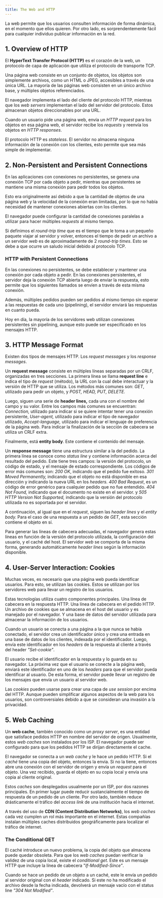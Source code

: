 ```yaml
---
title: The Web and HTTP
---
```


La web permite que los usuarios consulten información de forma dinámica, en el momento que ellos quieren. Por otro lado, es sorprendentemente fácil para cualquier individuo publicar información en la red.

## 1. Overview of HTTP

El **HyperText Transfer Protocol (HTTP)** es el corazón de la web, un protocolo de capa de aplicación que utiliza el protocolo de transporte TCP.

Una página web consiste en un conjunto de objetos, los objetos son simplemente archivos, como un HTML o JPEG, accesibles a través de una única URL. La mayoría de las páginas web consisten en un único archivo base, y múltiples objetos referenciados.

El navegador implementa el lado del cliente del protocolo HTTP, mientras que los *web servers* implementan el lado del servidor del protocolo. Estos almacenan objetos direccionables por una URL.

Cuando un usuario pide una página web, envía un *HTTP request* para los objetos en esa página web, el servidor recibe los *requests* y reenvía los objetos en *HTTP responses*.

El protocolo HTTP es *stateless*. El servidor no almacena ninguna información de la conexión con los clientes, esto permite que sea más simple de implementar.

## 2. Non-Persistent and Persistent Connections

En las aplicaciones con conexiones no persistentes, se genera una conexión TCP por cada objeto a pedir, mientras que persistentes se mantiene una misma conexión para pedir todos los objetos.

Esto era originalmente así debido a que la cantidad de objetos de una página web y la velocidad de la conexión eran limitadas, por lo que no había necesidad de mantener conexiones abiertas con los clientes.

El navegador puede configurar la cantidad de conexiones paralelas a utilizar para hacer múltiples *requests* al mismo tiempo.

Si definimos el *round-trip time* que es el tiempo que le toma a un pequeño paquete viajar al servidor y volver, entonces el tiempo de pedir un archivo a un servidor *web* es de aproximadamente de 2 *round-trip times*. Esto se debe a que ocurre un saludo inicial debido al protocolo TCP.

### HTTP with Persistent Connections

En las conexiones no persistentes, se debe establecer y mantener una conexión por cada objeto a pedir. En las conexiones persistentes, el servidor deja la conexión TCP abierta luego de enviar la respuesta, esto permite que los siguientes llamados se envíen a través de esta misma conexión.

Además, múltiples pedidos pueden ser pedidos al mismo tiempo sin esperar a las respuestas de cada uno (pipelining), el servidor enviará las respuestas en cuanto pueda.

Hoy en día, la mayoría de los servidores web utilizan conexiones persistentes sin pipelining, aunque esto puede ser especificado en los mensajes HTTP.

## 3. HTTP Message Format

Existen dos tipos de mensajes HTTP. Los *request messages* y los *response messages*.

Un **request message** consiste en múltiples líneas separadas por un CRLF, organizadas en tres secciones. La primera línea se llama **request line** e indica el tipo de *request* (método), la URL con la cual debe interactuar y la versión de HTTP que se utiliza. Los métodos más comunes son: *GET*, utilizado para pedir un objeto, y *POST, HEAD, PUT, DELETE.*

Luego, siguen una serie de **header lines,** cada una con el nombre del campo y su valor. Entre los campos más comunes se encuentran: *Connection,* utilizado para indicar si se quiere intentar tener una conexión persistente, *User-agent,* utilizado para indicar el tipo de navegador utilizado, *Accept-language,* utilizado para indicar el lenguaje de preferencia de la página web. Para indicar la finalización de la sección de cabecera se utiliza un CRLF extra.

Finalmente, está **entity body**. Este contiene el contenido del mensaje.

Un **response message** tiene una estructura similar a la del pedido. La primera línea se conoce como *status line* y contiene información acerca del resultado del pedido. Este tiene tres campos: la versión del protocolo, un código de estado, y el mensaje de estado correspondiente. Los códigos de error más comunes son: *200 OK*, indicando que el pedido fue exitoso. *301 Moved Permanently,* indicando que el objeto no está disponible en esa dirección y indicando la nueva URL en los *headers. 400 Bad Request*, es un código de error genérico para cualquier pedido que no fue entendido. *404 Not Found,* indicando que el documento no existe en el servidor. y *505 HTTP Version Not Supported,* indicando que la versión del protocolo utilizada no es soportada por el servidor.

A continuación, al igual que en el *request*, siguen las *header lines* y el *entity body.* Para el caso de una respuesta a un pedido de *GET*, esta sección contiene el objeto en sí.

Para generar las líneas de cabecera adecuadas, el navegador genera estas líneas en función de la versión del protocolo utilizada, la configuración del usuario, y el caché del host. El servidor *web* se comporta de la misma forma, generando automáticamente *header lines* según la información disponible.

## 4. User-Server Interaction: Cookies

Muchas veces, es necesario que una página web pueda identificar usuarios. Para esto, se utilizan las cookies. Estos se utilizan por los servidores web para llevar un registro de los usuarios.

Estas tecnologías utiliza cuatro componentes principales. Una línea de cabecera en la respuesta HTTP. Una línea de cabecera en el pedido HTTP. Un archivo de cookies que se almacena en el host del usuario y es manejado por el navegador. Y una base de datos del servidor utilizada para almacenar la información de los usuarios.

Cuando un usuario se conecta a una página a la que nunca se había conectado, el servidor crea un identificador único y crea una entrada en una base de datos de los clientes, indexada por el identificador. Luego, envía este identificador en los *headers* de la respuesta al cliente a través del header *"Set-cookie"*.

El usuario recibe el identificador en la respuesta y lo guarda en su navegador. La próxima vez que el usuario se conecte a la página web, enviará este identificador en uno de los *headers* para que el servidor pueda identificar al usuario. De esta forma, el servidor puede llevar un registro de los mensajes que envía un usuario al servidor web.

Las *cookies* pueden usarse para crear una capa de *use session* por encima del HTTP. Aunque pueden simplificar algunos aspectos de la web para los usuarios, son controversiales debido a que se consideran una invasión a la privacidad.

## 5. Web Caching

Un **web cache**, también conocido como un *proxy server*, es una entidad que satisface pedidos HTTP en nombre del servidor de origen. Usualmente, estos *web caches* son instalados por los ISP. El navegador puede ser configurado para que los pedidos HTTP se dirijan directamente el cache.

El navegador se conecta a un *web cache* y le hace un pedido HTTP. Si el *caché* tiene una copia del objeto, entonces la envia. Si no la tiene, entonces abre una conexión con el servidor de origen y envía un *request* para el objeto. Una vez recibido, guarda el objeto en su copia local y envía una copia al cliente original.

Estos *caches* son desplegados usualmente por un ISP, por dos razones principales. En primer lugar puede reducir sustancialmente el tiempo de respuesta de un pedido de un cliente. Por otro lado, también reduce drásticamente el tráfico del *access link* de una institución hacia el internet.

A través del uso de **CDN (Content Distribution Networks)**, los *web caches* cada vez cumplen un rol más importante en el internet. Estas compañías instalan múltiples caches distribuidos geográficamente para localizar el tráfico de internet.

### The Conditional GET

El caché introduce un nuevo problema, la copia del objeto que almacena puede quedar obsoleta. Para que los *web caches* puedan verificar la validez de una copia local, existe el *conditional get*. Este es un mensaje HTTP que incluye la línea de cabecera "*If-Modified-Since"*.

Cuando se hace un pedido de un objeto a un caché, este le envía un pedido al servidor original con el *header* indicado. Si este no ha modificado el archivo desde la fecha indicada, devolverá un mensaje vacío con el status line *"304 Not Modified"*.
